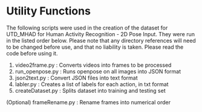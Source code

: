 # Utility Functions

The following scripts were used in the creation of the dataset for UTD_MHAD for Human Activity Recognition - 2D Pose Input.
They were run in the listed order below.
Please note that any directory references will need to be changed before use, and that no liability is taken. Please read the code before using it.

1. video2frame.py   :     Converts videos into frames to be processed
2. run\_openpose.py :     Runs openpose on all images into JSON format
3. json2text.py     :     Convert JSON files into text format
4. labler.py        :     Creates a list of labels for each action, in txt format
5. createDataset.py :     Splits dataset into training and testing set

(Optional)
frameRename.py      :     Rename frames into numerical order
